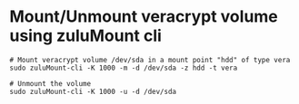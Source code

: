 # Mount/Unmount veracrypt volume using zuluMount cli

```shell
# Mount veracrypt volume /dev/sda in a mount point "hdd" of type vera
sudo zuluMount-cli -K 1000 -m -d /dev/sda -z hdd -t vera

# Unmount the volume
sudo zuluMount-cli -K 1000 -u -d /dev/sda 
```
